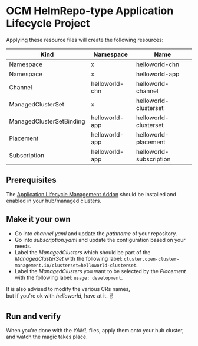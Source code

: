 # OCM HelmRepo-type Application Lifecycle Project

Applying these resource files will create the following resources:

| Kind                     | Namespace      | Name                    |
| ------------------------ | -------------- | ----------------------- |
| Namespace                | x              | helloworld-chn          |
| Namespace                | x              | helloworld-app          |
| Channel                  | helloworld-chn | helloworld-channel      |
| ManagedClusterSet        | x              | helloworld-clusterset   |
| ManagedClusterSetBinding | helloworld-app | helloworld-clusterset   |
| Placement                | helloworld-app | helloworld-placement    |
| Subscription             | helloworld-app | helloworld-subscription |

## Prerequisites

The [Application Lifecycle Management Addon][0] should be installed and enabled in your hub/managed clusters.

## Make it your own

- Go into _channel.yaml_ and update the _pathname_ of your repository.
- Go into _subscription.yaml_ and update the configuration based on your needs.
- Label the _ManagedClusters_ which should be part of the _ManagedClusterSet_ with the following label:
  `cluster.open-cluster-management.io/clusterset=helloworld-clusterset`.
- Label the _ManagedClusters_ you want to be selected by the _Placement_ with the following label:
  `usage: development`.

It is also advised to modify the various CRs names,</br>
but if you're ok with _helloworld_, have at it. :v:

## Run and verify

When you're done with the _YAML_ files, apply them onto your hub cluster, and watch the magic takes place.

[0]: https://open-cluster-management.io/getting-started/integration/app-lifecycle/
